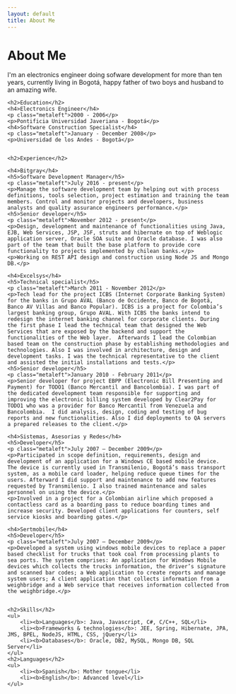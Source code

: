 ```yaml
---
layout: default
title: About Me
---
```


<div class="post">
	<h1 class="pageTitle">About Me</h1>
	<p class="intro">I'm an electronics engineer doing sofware development for more than ten years, currently living in Bogotá, happy father of two boys and husband to an amazing wife.</p>
	
	<h2>Education</h2>
	<h4>Electronics Engineer</h4>
	<p class="metaleft">2000 - 2006</p>
	<p>Pontificia Universidad Javeriana - Bogotá</p>
	<h4>Software Construction Specialist</h4>
	<p class="metaleft">January - December 2008</p>
	<p>Universidad de los Andes - Bogotá</p>
	
	
	<h2>Experience</h2>
	
	<h4>Bitgray</h4>
	<h5>Software Development Manager</h5>
	<p class="metaleft">July 2016 - present</p>
	<p>Manage the software development team by helping out with process definitions, tools selection, project estimation and training the team members. Control and monitor projects and developers, business analysts and quality assurance engineers performance.</p>
	<h5>Senior developer</h5>
	<p class="metaleft">November 2012 - present</p>
	<p>Design, development and maintenance of functionalities using Java, EJB, Web Services, JSP, JSF, struts and hibernate on top of Weblogic application server, Oracle SOA suite and Oracle database. I was also part of the team that built the base platform to provide core functionality to projects implemented by chilean banks.</p>
	<p>Working on REST API design and construction using Node JS and Mongo DB.</p>
	
	<h4>Excelsys</h4>
	<h5>Technical specialist</h5>
	<p class="metaleft">March 2011 - November 2012</p>
	<p>Tech lead for the project ICBS (Internet Corporate Banking System) for the banks in Grupo AVAL (Banco de Occidente, Banco de Bogotá, Banco AV Villas and Banco Popular). ICBS is a project for Colombia’s largest banking group, Grupo AVAL. With ICBS the banks intend to redesign the internet banking channel for corporate clients. During the first phase I lead the technical team that designed the Web Services that are exposed by the backend and support the functionalities of the Web layer.  Afterwards I lead the Colombian based team on the construction phase by establishing methodologies and technologies. Also I was involved in architecture, design and development tasks. I was the technical representative to the client and assisted the initial installations and tests.</p>
	<h5>Senior developer</h5>
	<p class="metaleft">January 2010 - February 2011</p>
	<p>Senior developer for project EBPP (Electronic Bill Presenting and Payment) for TODO1 (Banco Mercantil and Bancolombia). I was part of the dedicated development team responsible for supporting and improving the electronic billing system developed by Clear2Pay for TODO1 who was a provider for Banco Mercantil from Venezuela and Bancolombia.  I did analysis, design, coding and testing of bug reports and new functionalities. Also I did deployments to QA servers a prepared releases to the client.</p>
	
	<h4>Sistemas, Asesorias y Redes</h4>
	<h5>Developer</h5>
	<p class="metaleft">July 2007 – December 2009</p>
	<p>Participated in scope definition, requirements, design and development of an application for a Windows CE based mobile device. The device is currently used in Transmilenio, Bogotá’s mass transport system, as a mobile card loader, helping reduce queue times for the users. Afterward I did support and maintenance to add new features requested by Transmilenio. I also trained maintenance and sales personnel on using the device.</p>
    <p>Involved in a project for a Colombian airline which proposed a contactless card as a boarding pass to reduce boarding times and increase security. Developed client applications for counters, self service kiosks and boarding gates.</p>
	
	<h4>Sertmobile</h4>
	<h5>Developer</h5>
	<p class="metaleft">July 2007 – December 2009</p>
	<p>Developed a system using windows mobile devices to replace a paper based checklist for trucks that took coal from processing plants to sea ports. The system comprises: An application for Windows Mobile devices which collects the trucks information, the driver’s signature and scanned bar codes; a Web application to create reports and manage system users; A client application that collects information from a weighbridge and a Web service that receives information collected from the weighbridge.</p>
  

	<h2>Skills</h2>
	<ul>
		<li><b>Languages</b>: Java, Javascript, C#, C/C++, SQL</li>
		<li><b>Frameworks & technologies</b>: JEE, Spring, Hibernate, JPA, JMS, BPEL, NodeJS, HTML, CSS, jQuery</li>
		<li><b>Databases</b>: Oracle, DB2, MySQL, Mongo DB, SQL Server</li>
	</ul>
	<h2>Languages</h2>
	<ul>
		<li><b>Spanish</b>: Mother tongue</li>
		<li><b>English</b>: Advanced level</li>
	</ul>

</div>
